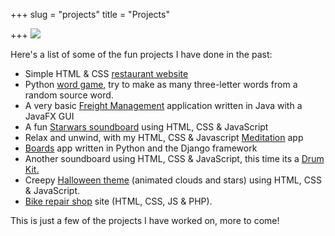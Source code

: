 +++
slug = "projects"
title = "Projects"

+++
![](/uploads/rsz_img_224824.png)

Here's a list of some of the fun projects I have done in the past:

* Simple HTML & CSS [restaurant website](https://html-css-resterauntdemo.netlify.app/)
* Python [word game](http://karlkavo.pythonanywhere.com/), try to make as many three-letter words from a random source word.
* A very basic [Freight Management](https://github.com/karlkavo/Java-Freight-Managment) application written in Java with a JavaFX GUI
* A fun [Starwars soundboard](https://star-wars-soundboard-js.netlify.app/) using HTML, CSS & JavaScript
* Relax and unwind, with my HTML, CSS & Javascript [Meditation](https://js-calm-relax-meditate.netlify.app/) app
* [Boards](http://red5jedi.pythonanywhere.com/) app written in Python and the Django framework
* Another soundboard using HTML, CSS & JavaScript, this time its a [Drum Kit.](https://jsdrumkit00001.netlify.app/)
* Creepy [Halloween theme](https://musing-knuth-ada0cf.netlify.app/) (animated clouds and stars) using HTML, CSS & JavaScript.
* [Bike repair shop](https://wonderful-kilby-3905d3.netlify.app/) site (HTML, CSS, JS & PHP).

This is just a few of the projects I have worked on, more to come!